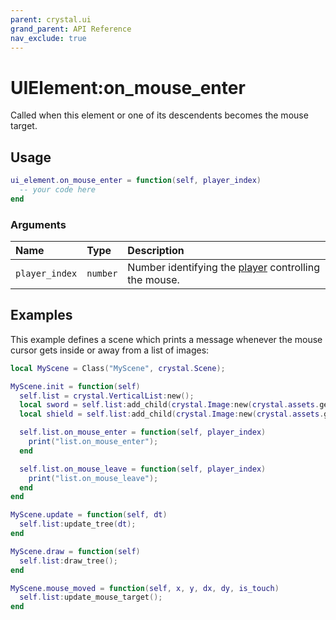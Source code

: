 ```yaml
---
parent: crystal.ui
grand_parent: API Reference
nav_exclude: true
---
```


# UIElement:on_mouse_enter

Called when this element or one of its descendents becomes the mouse target.

## Usage

```lua
ui_element.on_mouse_enter = function(self, player_index)
  -- your code here
end
```

### Arguments

| Name           | Type     | Description                                                                             |
| :------------- | :------- | :-------------------------------------------------------------------------------------- |
| `player_index` | `number` | Number identifying the [player](/crystal/api/input/input_player) controlling the mouse. |

## Examples

This example defines a scene which prints a message whenever the mouse cursor gets inside or away from a list of images:

```lua
local MyScene = Class("MyScene", crystal.Scene);

MyScene.init = function(self)
  self.list = crystal.VerticalList:new();
  local sword = self.list:add_child(crystal.Image:new(crystal.assets.get("assets/sword.png")));
  local shield = self.list:add_child(crystal.Image:new(crystal.assets.get("assets/shield.png")));

  self.list.on_mouse_enter = function(self, player_index)
    print("list.on_mouse_enter");
  end

  self.list.on_mouse_leave = function(self, player_index)
    print("list.on_mouse_leave");
  end
end

MyScene.update = function(self, dt)
  self.list:update_tree(dt);
end

MyScene.draw = function(self)
  self.list:draw_tree();
end

MyScene.mouse_moved = function(self, x, y, dx, dy, is_touch)
  self.list:update_mouse_target();
end
```
